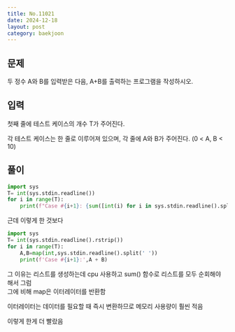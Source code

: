 ```yaml
---
title: No.11021
date: 2024-12-18
layout: post
category: baekjoon
---
```

문제
--
두 정수 A와 B를 입력받은 다음, A+B를 출력하는 프로그램을 작성하시오.

입력
--
첫째 줄에 테스트 케이스의 개수 T가 주어진다.

각 테스트 케이스는 한 줄로 이루어져 있으며, 각 줄에 A와 B가 주어진다. (0 < A, B < 10)  

풀이
--
```python
import sys
T= int(sys.stdin.readline())
for i in range(T):
    print(f"Case #{i+1}: {sum([int(i) for i in sys.stdin.readline().split(' ')])}")
```    

근데 이렇게 한 것보다 
```python
import sys
T= int(sys.stdin.readline().rstrip())
for i in range(T):
    A,B=map(int,sys.stdin.readline().split(' '))
    print(f'Case #{i+1}:',A + B)
```  

그 이유는 리스트를 생성하는데 cpu 사용하고 sum() 함수로 리스트를 모두 순회해야 해서 그럼  
그에 비해 map은 이터레이터를 반환함  

이터레이터는 데이터를 필요할 때 즉시 변환하므로 메모리 사용량이 훨씬 적음  


이렇게 한게 더 빨랐음   

